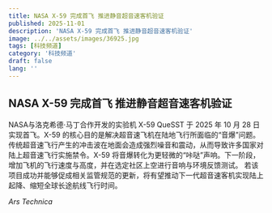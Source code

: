 ```yaml
---
title: NASA X-59 完成首飞 推进静音超音速客机验证
published: 2025-11-01
description: 'NASA X-59 完成首飞 推进静音超音速客机验证'
image: ../../assets/images/36925.jpg
tags: [科技频道]
category: '科技频道'
draft: false
lang: ''
---
```


## NASA X-59 完成首飞 推进静音超音速客机验证

NASA与洛克希德·马丁合作开发的实验机 X-59 QueSST 于 2025 年 10 月 28 日实现首飞。X-59 的核心目的是解决超音速飞机在陆地飞行所面临的“音爆”问题。传统超音速飞行产生的冲击波在地面会造成强烈噪音和震动，从而导致许多国家对陆上超音速飞行实施禁令。X-59 将音爆转化为更轻微的“咔哒”声响。下一阶段，增加飞机的飞行速度与高度，并在选定社区上空进行音响与环境反馈测试。
若该项目成功并能够促成相关监管规范的更新，将有望推动下一代超音速客机实现陆上起降、缩短全球长途航线飞行时间。

*Ars Technica*
